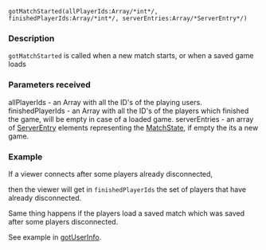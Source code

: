 
```
gotMatchStarted(allPlayerIds:Array/*int*/, finishedPlayerIds:Array/*int*/, serverEntries:Array/*ServerEntry*/)
```


### Description ###

`gotMatchStarted` is called when a new match  starts, or when a saved game loads

### Parameters received ###

allPlayerIds -  an Array with all the ID's of the playing users.
finishedPlayerIds -  an Array with all the ID's of the players which finished the game, will be empty in case of a loaded game.
serverEntries - an array of [ServerEntry](ServerEntry.md) elements representing the [MatchState](MatchState.md), if empty the its a new game.


### Example ###

If a viewer connects after some players already disconnected,

then the viewer will get in `finishedPlayerIds` the set of players that have already disconnected.

Same thing happens if the players load a saved match which was saved after some players disconnected.

See example in [gotUserInfo](gotUserInfo.md).
